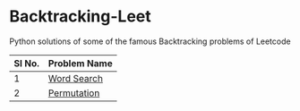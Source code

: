 # Backtracking-Leet
Python solutions of some of the famous Backtracking problems of Leetcode

| Sl No. | Problem Name |
|--------|--------------|
| 1 | [Word Search](https://github.com/MainakRepositor/Backtracking-Leet/blob/master/1.py) |
| 2 | [Permutation]() |
